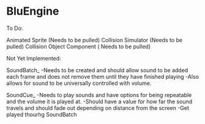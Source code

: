 BluEngine
=========

To Do:

Animated Sprite (Needs to be pulled)
Collision Simulator (Needs to be pulled)
Collision Object Component ( Needs to be pulled)

Not Yet Implemented:

SoundBatch_
  -Needs to be created and should allow sound to be added each frame and does not remove them until they have finished playing
  -Also allows for sound to be universally controlled with volume.
  
SoundCue_
  -Needs to play sounds and have options for being repeatable and the volume it is played at.
  -Should have a value for how far the sound travels and should fade out depending on distance from the screen
  -Get played thourhg SoundBatch
